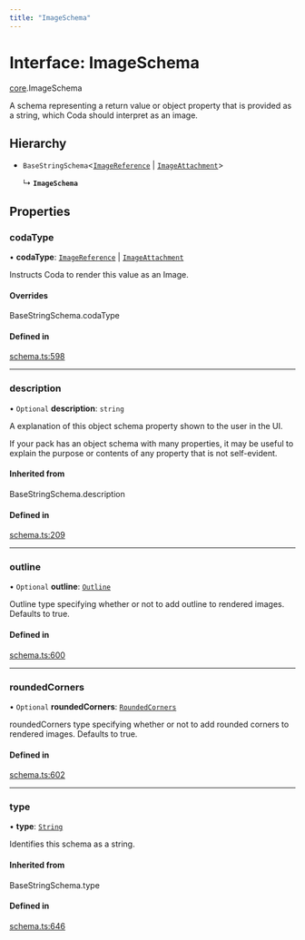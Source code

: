 ```yaml
---
title: "ImageSchema"
---
```

# Interface: ImageSchema

[core](../modules/core.md).ImageSchema

A schema representing a return value or object property that is provided as a string,
which Coda should interpret as an image.

## Hierarchy

- `BaseStringSchema`<[`ImageReference`](../enums/core.ValueHintType.md#imagereference) \| [`ImageAttachment`](../enums/core.ValueHintType.md#imageattachment)\>

  ↳ **`ImageSchema`**

## Properties

### codaType

• **codaType**: [`ImageReference`](../enums/core.ValueHintType.md#imagereference) \| [`ImageAttachment`](../enums/core.ValueHintType.md#imageattachment)

Instructs Coda to render this value as an Image.

#### Overrides

BaseStringSchema.codaType

#### Defined in

[schema.ts:598](https://github.com/coda/packs-sdk/blob/main/schema.ts#L598)

___

### description

• `Optional` **description**: `string`

A explanation of this object schema property shown to the user in the UI.

If your pack has an object schema with many properties, it may be useful to
explain the purpose or contents of any property that is not self-evident.

#### Inherited from

BaseStringSchema.description

#### Defined in

[schema.ts:209](https://github.com/coda/packs-sdk/blob/main/schema.ts#L209)

___

### outline

• `Optional` **outline**: [`Outline`](../enums/core.Outline.md)

Outline type specifying whether or not to add outline to rendered images. Defaults to true.

#### Defined in

[schema.ts:600](https://github.com/coda/packs-sdk/blob/main/schema.ts#L600)

___

### roundedCorners

• `Optional` **roundedCorners**: [`RoundedCorners`](../enums/core.RoundedCorners.md)

roundedCorners type specifying whether or not to add rounded corners to rendered images. Defaults to true.

#### Defined in

[schema.ts:602](https://github.com/coda/packs-sdk/blob/main/schema.ts#L602)

___

### type

• **type**: [`String`](../enums/core.ValueType.md#string)

Identifies this schema as a string.

#### Inherited from

BaseStringSchema.type

#### Defined in

[schema.ts:646](https://github.com/coda/packs-sdk/blob/main/schema.ts#L646)
